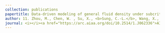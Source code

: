 ```yaml
---
collection: publications
papertitle: Data-driven modeling of general fluid density under subcritical and supercritical conditions
author: 11. Zhou, M., Chen, W. , Su, X., <b>Sung, C.-L.</b>, Wang, X., and Ren, Z. (2023)
journal: <i></i><a href="https://arc.aiaa.org/doi/10.2514/1.J062336">AIAA Journal</a>, 61(4), 1519-1531.
---
```

